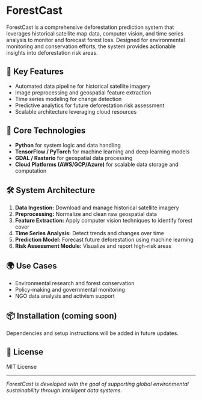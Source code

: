 # ForestCast

ForestCast is a comprehensive deforestation prediction system that leverages historical satellite map data, computer vision, and time series analysis to monitor and forecast forest loss. Designed for environmental monitoring and conservation efforts, the system provides actionable insights into deforestation risk areas.

## 🚀 Key Features

- Automated data pipeline for historical satellite imagery
- Image preprocessing and geospatial feature extraction
- Time series modeling for change detection
- Predictive analytics for future deforestation risk assessment
- Scalable architecture leveraging cloud resources

## 🧠 Core Technologies

- **Python** for system logic and data handling
- **TensorFlow / PyTorch** for machine learning and deep learning models
- **GDAL / Rasterio** for geospatial data processing
- **Cloud Platforms (AWS/GCP/Azure)** for scalable data storage and computation

## 🛠️ System Architecture

1. **Data Ingestion:** Download and manage historical satellite imagery
2. **Preprocessing:** Normalize and clean raw geospatial data
3. **Feature Extraction:** Apply computer vision techniques to identify forest cover
4. **Time Series Analysis:** Detect trends and changes over time
5. **Prediction Model:** Forecast future deforestation using machine learning
6. **Risk Assessment Module:** Visualize and report high-risk areas

## 🌍 Use Cases

- Environmental research and forest conservation
- Policy-making and governmental monitoring
- NGO data analysis and activism support

## 📦 Installation (coming soon)

Dependencies and setup instructions will be added in future updates.

## 📄 License

MIT License

---

*ForestCast is developed with the goal of supporting global environmental sustainability through intelligent data systems.*
